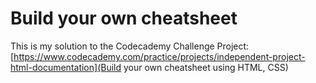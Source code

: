 # Build your own cheatsheet
This is my solution to the Codecademy Challenge Project: [https://www.codecademy.com/practice/projects/independent-project-html-documentation](Build your own cheatsheet using HTML, CSS)


